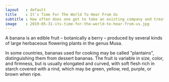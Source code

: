 ```yaml
---
layout   : default
title    : It's Time For The World To Hear From Us
subtitle : How often does one get to take an existing company and treat it like a startup?
image    : 2019-05-31-its-time-for-the-world-to-hear-from-us.jpg
---
```


A banana is an edible fruit – botanically a berry – produced by several kinds
of large herbaceous flowering plants in the genus Musa.

In some countries, bananas used for cooking may be called "plantains",
distinguishing them from dessert bananas. The fruit is variable in size, color,
and firmness, but is usually elongated and curved, with soft flesh rich in
starch covered with a rind, which may be green, yellow, red, purple, or brown
when ripe.